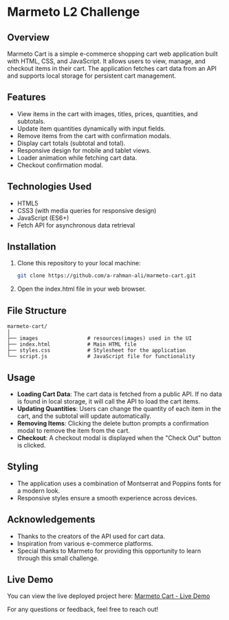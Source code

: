 # Marmeto L2 Challenge

## Overview
Marmeto Cart is a simple e-commerce shopping cart web application built with HTML, CSS, and JavaScript. It allows users to view, manage, and checkout items in their cart. The application fetches cart data from an API and supports local storage for persistent cart management.

## Features
- View items in the cart with images, titles, prices, quantities, and subtotals.
- Update item quantities dynamically with input fields.
- Remove items from the cart with confirmation modals.
- Display cart totals (subtotal and total).
- Responsive design for mobile and tablet views.
- Loader animation while fetching cart data.
- Checkout confirmation modal.

## Technologies Used
- HTML5
- CSS3 (with media queries for responsive design)
- JavaScript (ES6+)
- Fetch API for asynchronous data retrieval

## Installation
1. Clone this repository to your local machine:
   ```bash
   git clone https://github.com/a-rahman-ali/marmeto-cart.git

2. Open the index.html file in your web browser.

## File Structure
    marmeto-cart/
    │
    ├── images                # resources(images) used in the UI
    ├── index.html            # Main HTML file
    ├── styles.css            # Stylesheet for the application
    └── script.js             # JavaScript file for functionality

## Usage

- **Loading Cart Data**: The cart data is fetched from a public API. If no data is found in local storage, it will call the API to load the cart items.
- **Updating Quantities**: Users can change the quantity of each item in the cart, and the subtotal will update automatically.
- **Removing Items**: Clicking the delete button prompts a confirmation modal to remove the item from the cart.
- **Checkout**: A checkout modal is displayed when the "Check Out" button is clicked.

## Styling

- The application uses a combination of Montserrat and Poppins fonts for a modern look.
- Responsive styles ensure a smooth experience across devices.

## Acknowledgements

- Thanks to the creators of the API used for cart data.
- Inspiration from various e-commerce platforms.
- Special thanks to Marmeto for providing this opportunity to learn through this small challenge.

## Live Demo
You can view the live deployed project here: [Marmeto Cart - Live Demo](https://marmeto-l2-challenge.netlify.app/)

  
For any questions or feedback, feel free to reach out!
